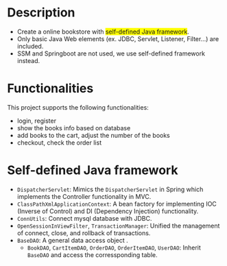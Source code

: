 
# Description
  * Create a online bookstore with <span style="background-color: #FFFF00">self-defined Java framework</span>.
  * Only basic Java Web elements (ex. JDBC, Servlet, Listener, Filter...) are included.
  * SSM and Springboot are not used, we use self-defined framework instead.

# Functionalities
This project supports the following functionalities:
* login, register
* show the books info based on database
* add books to the cart, adjust the number of the books
* checkout, check the order list

# Self-defined Java framework
* `DispatcherServlet`: Mimics the `DispatcherServlet` in Spring which implements the Controller functionality in MVC.
* `ClassPathXmlApplicationContext`: A bean factory for implementing IOC (Inverse of Control) and DI (Dependency Injection) functionality.
* `ConnUtils`: Connect mysql database with JDBC.
* `OpenSessionInViewFilter`, `TransactionManager`: Unified the management of connect, close, and rollback of transactions.
* `BaseDAO`: A general data access object .
  * `BookDAO`, `CartItemDAO`, `OrderDAO`, `OrderItemDAO`, `UserDAO`: Inherit `BaseDAO` and access the corressponding table.
